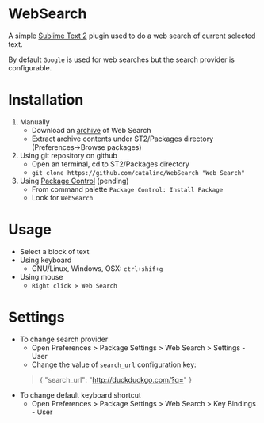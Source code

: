 # WebSearch

A simple [Sublime Text 2](http://www.sublimetext.com/2) plugin used to do a 
web search of current selected text.

By default `Google` is used for web searches but the search provider is configurable.

# Installation

1. Manually
    - Download an [archive](https://github.com/catalinc/WebSearch/zipball/master) of Web Search
    - Extract archive contents under ST2/Packages directory (Preferences->Browse packages)
2. Using git repository on github
    - Open an terminal, cd to ST2/Packages directory
    - `git clone https://github.com/catalinc/WebSearch "Web Search"`
3. Using [Package Control](http://wbond.net/sublime_packages/package_control) (pending)
    - From command palette `Package Control: Install Package`
    - Look for `WebSearch`

# Usage

- Select a block of text
- Using keyboard 
    - GNU/Linux, Windows, OSX: `ctrl+shif+g`
- Using mouse
    - `Right click > Web Search`

# Settings

- To change search provider
    - Open Preferences > Package Settings > Web Search > Settings - User
    - Change the value of `search_url` configuration key:
    > {
    >    "search_url": "http://duckduckgo.com/?q="
    > }
- To change default keyboard shortcut
    -  Open Preferences > Package Settings > Web Search > Key Bindings - User 
